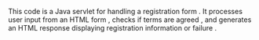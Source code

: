  This code is a Java servlet for handling a registration form . 
It processes user input  from an HTML form , checks if terms are agreed , 
and generates an HTML response displaying registration information or failure  .
